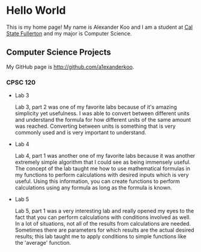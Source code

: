 # Hello World

This is my home page! My name is Alexander Koo and I am a student at [Cal State Fullerton](http://www.fullerton.edu/) and my major is Computer Science.

## Computer Science Projects

My GitHub page is http://github.com/a1exanderkoo.

### CPSC 120

* Lab 3

    Lab 3, part 2 was one of my favorite labs because of it's amazing simplicity yet usefulness.
    I was able to convert between different units and understand the formula for how different units of the same amount was reached. Converting between units is something that is very commonly used and is very important to understand.

* Lab 4

    Lab 4, part 1 was another one of my favorite labs because it was another extremely simple algorithm that I could see as being immensely useful. The concept of the lab taught me how to use mathematical formulas in my functions to perform calculations with desired inputs which is very useful. Using this information, you can create functions to perform calculations using any formula as long as the formula is known.

* Lab 5

    Lab 5, part 1 was a very interesting lab and really opened my eyes to the fact that you can perform calculations with conditions involved as well. In a lot of situations, not all of the results from calculations are needed. Sometimes there are parameters for which results are the actual desired results; this lab taught me to apply conditions to simple functions like the 'average' function.